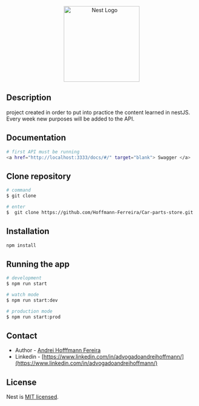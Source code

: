 <p align="center">
  <a href="http://nestjs.com/" target="blank"><img src="https://nestjs.com/img/logo-small.svg" width="200" alt="Nest Logo" /></a>
</p>

## Description

project created in order to put into practice the content learned in nestJS. Every week new purposes will be added to the API.

## Documentation

````bash
# first API must be running
<a href="http://localhost:3333/docs/#/" target="blank"> Swagger </a>
````

## Clone repository

````bash
# command
$ git clone

# enter
$  git clone https://github.com/Hoffmann-Ferreira/Car-parts-store.git
````

## Installation

````bash
npm install
````

## Running the app

```bash
# development
$ npm run start

# watch mode
$ npm run start:dev

# production mode
$ npm run start:prod
```

## Contact

- Author - [Andrei Hofffmann Fereira](https://kamilmysliwiec.com)
- Linkedin - [https://www.linkedin.com/in/advogadoandreihoffmann/](https://www.linkedin.com/in/advogadoandreihoffmann/)

## License

Nest is [MIT licensed](LICENSE).
